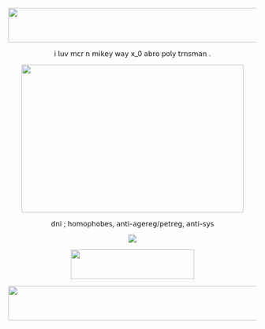 <p align="center"> <img src=https://i.imgur.com/7JyU57X.png height="70" width="550"> </p>
<p align="center"> 𝗂 𝗅𝗎𝗏 𝗆𝖼𝗋 𝗇 𝗆𝗂𝗄𝖾𝗒 𝗐𝖺𝗒 𝗑_0 𝖺𝖻𝗋𝗈 𝗉𝗈𝗅𝗒 𝗍𝗋𝗇𝗌𝗆𝖺𝗇 .  </p>
<p align="center"> <img src=https://i.pinimg.com/originals/75/84/7e/75847e9d5e3a080f85f33c7efd2c89cb.gif height="300" width="450"> </p>
<p align="center"> 𝖽𝗇𝗂 ; 𝗁𝗈𝗆𝗈𝗉𝗁𝗈𝖻𝖾𝗌, 𝖺𝗇𝗍𝗂-𝖺𝗀𝖾𝗋𝖾𝗀/𝗉𝖾𝗍𝗋𝖾𝗀, 𝖺𝗇𝗍𝗂-𝗌𝗒𝗌 </p>
<p align="center"> <img src=https://i.imgur.com/PzPpK8K.gif> </p>
<p align="center" dir="auto"> <img src="https://spotify-github-profile.kittinanx.com/api/view?uid=31dnbrq33dernxlkwbvsoee7w6py&cover_image=true&theme=natemoo-re&show_offline=true&background_color=121212&interchange=true&bar_color=afcbd9&bar_color_cover=true)](https://github.com/kittinan/spotify-github-profile)" height="60" width="250"></a>



<p align="center"> <img src=https://i.imgur.com/VvJKy0E.png height="70" width="550"> </p>
